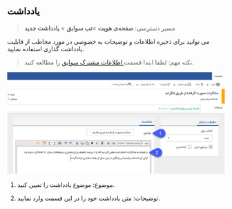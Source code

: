 ﻿## یادداشت

> مسیر دسترسی:  **صفحه‌ی هویت** >**تب سوابق** > **یادداشت جدید** 

می توانید برای ذخیره اطلاعات و توضیحات به خصوصی در مورد مخاطب از قابلیت یادداشت گذاری استفاده نمایید.

> نکته مهم: لطفا ابتدا قسمت[  اطلاعات مشترک سوابق](https://github.com/1stco/PayamGostarDocs/blob/master/help%202.5.4/Integrated-bank/Database/Records/Joint-record-information/Joint-record-information.md) را مطالعه کنید.


![](Note.jpg)

1. موضوع: موضوع یادداشت را تعیین کنید.

2. توضیحات: متن یادداشت خود را در این قسمت وارد نمایید.

